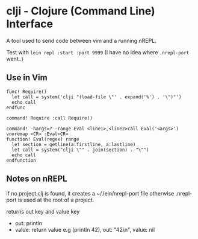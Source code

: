 # clji - Clojure (Command Line) Interface

A tool used to send code between vim and a running nREPL.

Test with `lein repl :start :port 9999` (I have no idea where `.nrepl-port` went..)

## Use in Vim

```
func! Require()
  let call = system('clji "(load-file \"' . expand('%') . '\")"')
  echo call
endfunc

command! Require :call Require()
```

```
command! -nargs=? -range Eval <line1>,<line2>call Eval('<args>')
vnoremap <CR> :Eval<CR>
function! Eval(regex) range
  let section = getline(a:firstline, a:lastline)
  let call = system("clji \"" . join(section) . "\"")
  echo call
endfunction
```

## Notes on nREPL

if no project.clj is found, it creates a ~/.lein/nrepl-port file
otherwise .nrepl-port is used at the root of a project.

returns out key and value key
  - out: println
  - value: return value
  e.g (println 42), out: "42\n", value: nil
